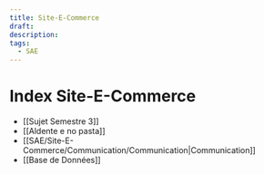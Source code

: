 ```yaml
---
title: Site-E-Commerce
draft: 
description: 
tags:
  - SAE
---
```

# Index Site-E-Commerce
- [[Sujet Semestre 3]]
- [[Aldente e no pasta]]
- [[SAE/Site-E-Commerce/Communication/Communication|Communication]]
- [[Base de Données]]
